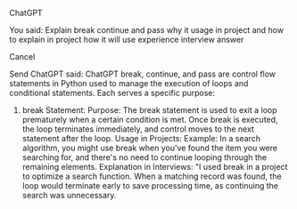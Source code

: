 ChatGPT

You said:
Explain break continue and pass why it usage in project and how to explain in project how it will use experience interview answer

Cancel

Send
ChatGPT said:
ChatGPT
break, continue, and pass are control flow statements in Python used to manage the execution of loops and conditional statements. Each serves a specific purpose:

1. break Statement:
Purpose: The break statement is used to exit a loop prematurely when a certain condition is met. Once break is executed, the loop terminates immediately, and control moves to the next statement after the loop.
Usage in Projects:
Example: In a search algorithm, you might use break when you've found the item you were searching for, and there's no need to continue looping through the remaining elements.
Explanation in Interviews: "I used break in a project to optimize a search function. When a matching record was found, the loop would terminate early to save processing time, as continuing the search was unnecessary.
